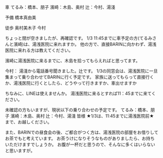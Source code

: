 車
てるみ：橋本、朋子
濱崎：木島、奥村
辻：今村、湯淺

予備
橋本真由美

徒歩
奥村美木子
今村

ちょっと間が空きましたが、再確認です。
1/3 11:45までに車予定の方(てるみさんと濱崎)は、湯浅医院に来れますか。
他の方で、直接BARINに向かわず、湯浅医院に来れる方は教えてください。

濱崎に湯浅医院に来るまでに、木島を拾ってもらえればと思ってます。

今村：
湯淺から電話番号聞きました。辻です。
1/3の同窓会は、湯浅医院に一旦集まって乗り合わせてBARINに行く予定です。
家族に送ってもらって直接行くか、湯浅医院に行くとしたら、どうやって行きますか、車出せますか

ちなみに、LINEは使えませんか。
湯浅医院に来るとすれば11：45までに来てください。

未確認の方もいますが、現状以下の乗り合わせの予定です。
てるみ：橋本、朋子
濱崎：木島、奥村
辻：今村、湯淺
皆様 
★1/3は、11:45までに湯浅医院前★ まで、お越しください。

また、BARINでの昼食会の後、ご都合がつく方は、湯浅医院の部屋をお借りしてお茶でもと考えています。
お茶うけになりそうなものがありましたら、お持ちいただけますでしょうか。
お腹が一杯だと思うので、そんなに多くはいらないと思いますが。